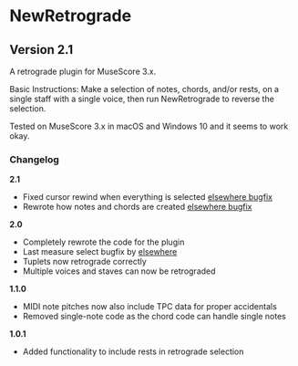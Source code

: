 # NewRetrograde

## Version 2.1

A retrograde plugin for MuseScore 3.x.

Basic Instructions:
Make a selection of notes, chords, and/or rests, on a single staff with a single voice, then run NewRetrograde to reverse the selection.

Tested on MuseScore 3.x in macOS and Windows 10 and it seems to work okay.

### Changelog

**2.1**

- Fixed cursor rewind when everything is selected [elsewhere bugfix](https://musescore.org/en/node/333755#comment-1189340)
- Rewrote how notes and chords are created [elsewhere bugfix](https://musescore.org/en/node/333755#comment-1189404)

**2.0**

- Completely rewrote the code for the plugin
- Last measure select bugfix by [elsewhere](https://musescore.org/en/node/333755#comment-1152666)
- Tuplets now retrograde correctly
- Multiple voices and staves can now be retrograded

**1.1.0**

- MIDI note pitches now also include TPC data for proper accidentals
- Removed single-note code as the chord code can handle single notes

**1.0.1**

- Added functionality to include rests in retrograde selection
